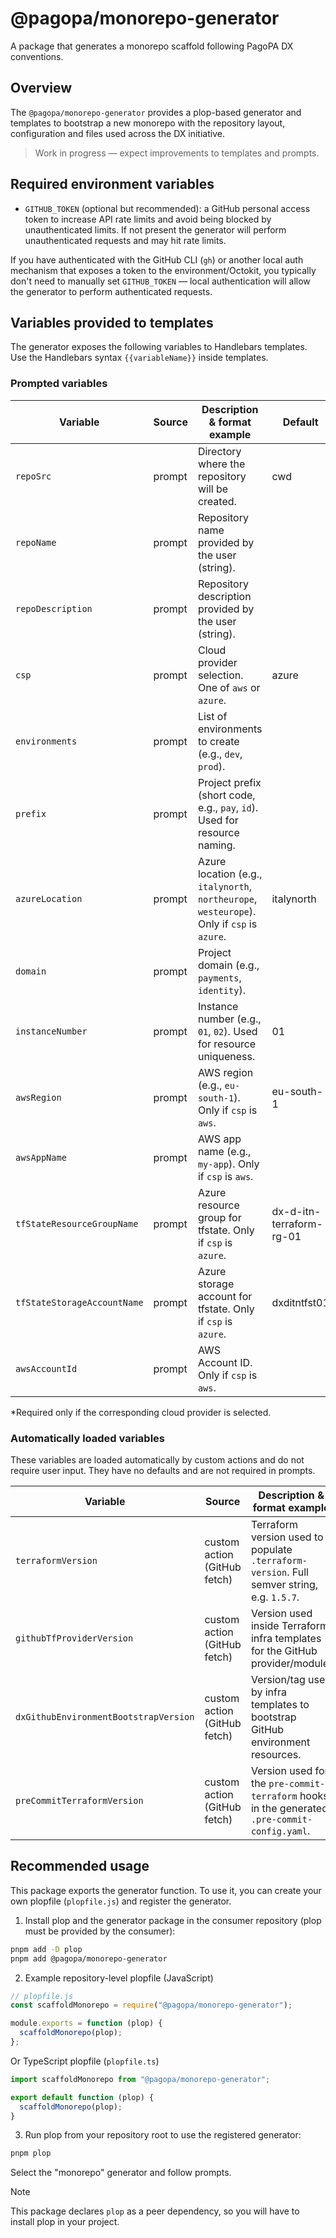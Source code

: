 # @pagopa/monorepo-generator

A package that generates a monorepo scaffold following PagoPA DX conventions.

## Overview

The `@pagopa/monorepo-generator` provides a plop-based generator and templates to bootstrap a new monorepo with the repository layout, configuration and files used across the DX initiative.

> Work in progress — expect improvements to templates and prompts.

## Required environment variables

- `GITHUB_TOKEN` (optional but recommended): a GitHub personal access token to increase API rate limits and avoid being blocked by unauthenticated limits. If not present the generator will perform unauthenticated requests and may hit rate limits.

If you have authenticated with the GitHub CLI (`gh`) or another local auth mechanism that exposes a token to the environment/Octokit, you typically don't need to manually set `GITHUB_TOKEN` — local authentication will allow the generator to perform authenticated requests.

## Variables provided to templates

The generator exposes the following variables to Handlebars templates. Use the Handlebars syntax `{{variableName}}` inside templates.

### Prompted variables

| Variable                    | Source | Description & format example                                                                | Default                  | Required |
| --------------------------- | ------ | ------------------------------------------------------------------------------------------- | ------------------------ | -------- |
| `repoSrc`                   | prompt | Directory where the repository will be created.                                             | cwd                      | yes      |
| `repoName`                  | prompt | Repository name provided by the user (string).                                              |                          | yes      |
| `repoDescription`           | prompt | Repository description provided by the user (string).                                       |                          | no       |
| `csp`                       | prompt | Cloud provider selection. One of `aws` or `azure`.                                          | azure                    | yes      |
| `environments`              | prompt | List of environments to create (e.g., `dev`, `prod`).                                       |                          | yes      |
| `prefix`                    | prompt | Project prefix (short code, e.g., `pay`, `id`). Used for resource naming.                   |                          | yes      |
| `azureLocation`             | prompt | Azure location (e.g., `italynorth`, `northeurope`, `westeurope`). Only if `csp` is `azure`. | italynorth               | yes\*    |
| `domain`                    | prompt | Project domain (e.g., `payments`, `identity`).                                              |                          | yes      |
| `instanceNumber`            | prompt | Instance number (e.g., `01`, `02`). Used for resource uniqueness.                           | 01                       | no       |
| `awsRegion`                 | prompt | AWS region (e.g., `eu-south-1`). Only if `csp` is `aws`.                                    | eu-south-1               | yes\*    |
| `awsAppName`                | prompt | AWS app name (e.g., `my-app`). Only if `csp` is `aws`.                                      |                          | yes\*    |
| `tfStateResourceGroupName`  | prompt | Azure resource group for tfstate. Only if `csp` is `azure`.                                 | dx-d-itn-terraform-rg-01 | yes\*    |
| `tfStateStorageAccountName` | prompt | Azure storage account for tfstate. Only if `csp` is `azure`.                                | dxditntfst01             | yes\*    |
| `awsAccountId`              | prompt | AWS Account ID. Only if `csp` is `aws`.                                                     |                          | yes\*    |

\*Required only if the corresponding cloud provider is selected.

### Automatically loaded variables

These variables are loaded automatically by custom actions and do not require user input. They have no defaults and are not required in prompts.

| Variable                              | Source                       | Description & format example                                                                  |
| ------------------------------------- | ---------------------------- | --------------------------------------------------------------------------------------------- |
| `terraformVersion`                    | custom action (GitHub fetch) | Terraform version used to populate `.terraform-version`. Full semver string, e.g. `1.5.7`.    |
| `githubTfProviderVersion`             | custom action (GitHub fetch) | Version used inside Terraform infra templates for the GitHub provider/module.                 |
| `dxGithubEnvironmentBootstrapVersion` | custom action (GitHub fetch) | Version/tag used by infra templates to bootstrap GitHub environment resources.                |
| `preCommitTerraformVersion`           | custom action (GitHub fetch) | Version used for the `pre-commit-terraform` hooks in the generated `.pre-commit-config.yaml`. |

## Recommended usage

This package exports the generator function. To use it, you can create your own plopfile (`plopfile.js`) and register the generator.

1. Install plop and the generator package in the consumer repository (plop must be provided by the consumer):

```sh
pnpm add -D plop
pnpm add @pagopa/monorepo-generator
```

2. Example repository-level plopfile (JavaScript)

```js
// plopfile.js
const scaffoldMonorepo = require("@pagopa/monorepo-generator");

module.exports = function (plop) {
  scaffoldMonorepo(plop);
};
```

Or TypeScript plopfile (`plopfile.ts`)

```ts
import scaffoldMonorepo from "@pagopa/monorepo-generator";

export default function (plop) {
  scaffoldMonorepo(plop);
}
```

3. Run plop from your repository root to use the registered generator:

```sh
pnpm plop
```

Select the "monorepo" generator and follow prompts.

> [!NOTE]
> This package declares `plop` as a peer dependency, so you will have to install plop in your project.
